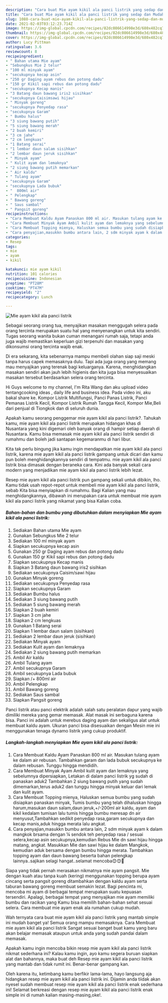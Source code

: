 ```yaml
---
description: "Cara buat Mie ayam kikil ala panci listrik yang sedap dan Mudah Dibuat"
title: "Cara buat Mie ayam kikil ala panci listrik yang sedap dan Mudah Dibuat"
slug: 1088-cara-buat-mie-ayam-kikil-ala-panci-listrik-yang-sedap-dan-mudah-dibuat
date: 2021-02-03T03:12:23.714Z
image: https://img-global.cpcdn.com/recipes/82dc086614998e3d/680x482cq70/mie-ayam-kikil-ala-panci-listrik-foto-resep-utama.jpg
thumbnail: https://img-global.cpcdn.com/recipes/82dc086614998e3d/680x482cq70/mie-ayam-kikil-ala-panci-listrik-foto-resep-utama.jpg
cover: https://img-global.cpcdn.com/recipes/82dc086614998e3d/680x482cq70/mie-ayam-kikil-ala-panci-listrik-foto-resep-utama.jpg
author: Lucy Pittman
ratingvalue: 3.6
reviewcount: 8
recipeingredient:
- " Bahan utama Mie ayam"
- "Sebungkus Mie 2 telur"
- "100 ml minyak ayam"
- "secukupnya kecap asin"
- "250 gr Daging ayam rebus dan potong dadu"
- "150 gr Kikil sapi rebus dan potong dadu"
- "secukupnya Kecap manis"
- "3 Batang daun bawang iris2 sisihkan"
- "secukupnya Caisimsawi hijau"
- " Minyak goreng"
- "secukupnya Penyedap rasa"
- "secukupnya Garam"
- " Bumbu halus"
- "3 siung bawang putih"
- "5 siung bawang merah"
- "2 buah kemiri"
- "3 cm jahe"
- "2 cm lengkuas"
- "1 Batang serai"
- "1 lembar daun salam sisihkan"
- "2 lembar daun jeruk sisihkan"
- " Minyak ayam"
- " Kulit ayam dan lemaknya"
- "2 siung bawang putih memarkan"
- " Air kaldu"
- " Tulang ayam"
- "secukupnya Garam"
- "secukupnya Lada bubuk"
- "  800ml air"
- " Pelengkap"
- " Bawang goreng"
- " Saus sambal"
- " Pangsit goreng"
recipeinstructions:
- "Cara Membuat Kaldu Ayam Panaskan 800 ml air. Masukan tulang ayam ke dalam air rebusan. Tambahkan garam dan lada bubuk secukupnya ke dalam rebusan. Tunggu hingga mendidih."
- "Cara Membuat Minyak Ayam Ambil kulit ayam dan lemaknya yang sebelumnya dipersiapkan, Letakan di dalam panci listrik yg sudah di panaskan aduk2 Tambahkan 2 siung bawang putih yang sudah dimemarkan,terus aduk2 dan tunggu hingga minyak keluar dari lemak dan kulit ayam."
- "Cara Membuat Topping mienya, Haluskan semua bumbu yang sudah disiapkan panaskan minyak, Tumis bumbu yang telah dihaluskan hingga harum,masukan daun salam,daun jeruk,+/-200ml air kaldu, ayam dan kikil kedalam tumisan lalu tumis hingga bumbu meresap dn air menyusut,Tambahkan sedikit penyedap rasa,garam secukupnya dan kecap manis,aduk hingga merata lalu angkat."
- "Cara penyajian,masukkn bumbu antara lain, 2 sdm minyak ayam k dalam mangkok brsama dengan ¼ sendok teh penyedap rasa / sesuai selera,kecap asin secukupnya,kemudian Rebus Mie dn sawi hijau hingga matang, angkat. Masukkan Mie dan sawi hijau ke dalam Mangkok, kemudian aduk bersama dengan bumbu hingga merata. Tambahkan topping ayam dan daun bawang beserta bahan pelengkap lainnya..sajikan selagi hangat..selamat mencoba😊😊🙏"
categories:
- Resep
tags:
- mie
- ayam
- kikil

katakunci: mie ayam kikil 
nutrition: 101 calories
recipecuisine: Indonesian
preptime: "PT28M"
cooktime: "PT47M"
recipeyield: "2"
recipecategory: Lunch

---
```



![Mie ayam kikil ala panci listrik](https://img-global.cpcdn.com/recipes/82dc086614998e3d/680x482cq70/mie-ayam-kikil-ala-panci-listrik-foto-resep-utama.jpg)

Sebagai seorang orang tua, menyajikan masakan menggugah selera pada orang tercinta merupakan suatu hal yang menyenangkan untuk kita sendiri. Tugas seorang  wanita bukan cuman menangani rumah saja, tetapi anda juga wajib memastikan keperluan gizi terpenuhi dan masakan yang dikonsumsi orang tercinta wajib enak.

Di era  sekarang, kita sebenarnya mampu membeli olahan siap saji meski tanpa harus capek memasaknya dulu. Tapi ada juga orang yang memang mau menyajikan yang terenak bagi keluarganya. Karena, menghidangkan masakan sendiri akan jauh lebih higienis dan kita juga bisa menyesuaikan masakan tersebut berdasarkan selera orang tercinta. 

Hi Guys welcome to my channel, I&#39;m Rita Wang dan aku upload video tentangcooking ideas , daily life and business idea. Pada video ini, aku bakal share ke. Kompor Listrik Multifungsi, Panci Panas Listrik, Panci Pemanas Listrik Kecil, Kompor Listrik Rumah Tangga Kecil, Kompor Mie,Beli dari penjual di Tiongkok dan di seluruh dunia.

Apakah kamu seorang penggemar mie ayam kikil ala panci listrik?. Tahukah kamu, mie ayam kikil ala panci listrik merupakan hidangan khas di Nusantara yang kini digemari oleh banyak orang di hampir setiap daerah di Nusantara. Kamu bisa memasak mie ayam kikil ala panci listrik sendiri di rumahmu dan boleh jadi santapan kegemaranmu di hari libur.

Kita tak perlu bingung jika kamu ingin mendapatkan mie ayam kikil ala panci listrik, karena mie ayam kikil ala panci listrik gampang untuk dicari dan kamu pun boleh menghidangkannya sendiri di tempatmu. mie ayam kikil ala panci listrik bisa dimasak dengan beraneka cara. Kini ada banyak sekali cara modern yang menjadikan mie ayam kikil ala panci listrik lebih lezat.

Resep mie ayam kikil ala panci listrik pun gampang sekali untuk dibikin, lho. Kamu tidak usah repot-repot untuk membeli mie ayam kikil ala panci listrik, sebab Kita bisa menyiapkan di rumahmu. Bagi Kalian yang mau menghidangkannya, dibawah ini merupakan cara untuk membuat mie ayam kikil ala panci listrik yang nikamat yang bisa Kalian coba.

<!--inarticleads1-->

##### Bahan-bahan dan bumbu yang dibutuhkan dalam menyiapkan Mie ayam kikil ala panci listrik:

1. Sediakan  Bahan utama Mie ayam
1. Gunakan Sebungkus Mie 2 telur
1. Sediakan 100 ml minyak ayam
1. Siapkan secukupnya kecap asin
1. Gunakan 250 gr Daging ayam rebus dan potong dadu
1. Gunakan 150 gr Kikil sapi rebus dan potong dadu
1. Siapkan secukupnya Kecap manis
1. Siapkan 3 Batang daun bawang iris2 sisihkan
1. Sediakan secukupnya Caisim/sawi hijau
1. Gunakan  Minyak goreng
1. Sediakan secukupnya Penyedap rasa
1. Siapkan secukupnya Garam
1. Sediakan  Bumbu halus
1. Sediakan 3 siung bawang putih
1. Sediakan 5 siung bawang merah
1. Siapkan 2 buah kemiri
1. Siapkan 3 cm jahe
1. Siapkan 2 cm lengkuas
1. Gunakan 1 Batang serai
1. Siapkan 1 lembar daun salam (sisihkan)
1. Sediakan 2 lembar daun jeruk (sisihkan)
1. Sediakan  Minyak ayam
1. Sediakan  Kulit ayam dan lemaknya
1. Sediakan 2 siung bawang putih memarkan
1. Ambil  Air kaldu
1. Ambil  Tulang ayam
1. Ambil secukupnya Garam
1. Ambil secukupnya Lada bubuk
1. Siapkan  /+ 800ml air
1. Ambil  Pelengkap
1. Ambil  Bawang goreng
1. Sediakan  Saus sambal
1. Siapkan  Pangsit goreng


Panci listrik atau panci elektrik adalah salah satu peralatan dapur yang wajib dimiliki mereka yang gemar memasak. Alat masak ini serbaguna karena bisa. Panci ini adalah untuk merebus daging ayam dan sekaligus alat untuk membuat kaldu ayam. Ukuran panci bisa disesuaikan dengan Mesin mie ini menggunakan tenaga dynamo listrik yang cukup produktif. 

<!--inarticleads2-->

##### Langkah-langkah menyiapkan Mie ayam kikil ala panci listrik:

1. Cara Membuat Kaldu Ayam Panaskan 800 ml air. Masukan tulang ayam ke dalam air rebusan. Tambahkan garam dan lada bubuk secukupnya ke dalam rebusan. Tunggu hingga mendidih.
1. Cara Membuat Minyak Ayam Ambil kulit ayam dan lemaknya yang sebelumnya dipersiapkan, Letakan di dalam panci listrik yg sudah di panaskan aduk2 Tambahkan 2 siung bawang putih yang sudah dimemarkan,terus aduk2 dan tunggu hingga minyak keluar dari lemak dan kulit ayam.
1. Cara Membuat Topping mienya, Haluskan semua bumbu yang sudah disiapkan panaskan minyak, Tumis bumbu yang telah dihaluskan hingga harum,masukan daun salam,daun jeruk,+/-200ml air kaldu, ayam dan kikil kedalam tumisan lalu tumis hingga bumbu meresap dn air menyusut,Tambahkan sedikit penyedap rasa,garam secukupnya dan kecap manis,aduk hingga merata lalu angkat.
1. Cara penyajian,masukkn bumbu antara lain, 2 sdm minyak ayam k dalam mangkok brsama dengan ¼ sendok teh penyedap rasa / sesuai selera,kecap asin secukupnya,kemudian Rebus Mie dn sawi hijau hingga matang, angkat. Masukkan Mie dan sawi hijau ke dalam Mangkok, kemudian aduk bersama dengan bumbu hingga merata. Tambahkan topping ayam dan daun bawang beserta bahan pelengkap lainnya..sajikan selagi hangat..selamat mencoba😊😊🙏


Siapa yang tidak pernah merasakan nikmatnya mie ayam pangsit. Mie dengan kuah atau tanpa kuah (kering) menggunakan topping berupa ayam cincang serta pangsit goreng ditambahkan dengan kaldu ayam serta taburan bawang goreng membuat semakin lezat. Bagi pencinta mi, mencoba mi ayam di berbagai tempat merupakan suatu kepuasan tersendiri. Apalagi, berbagai tempat yang menyajikan mie ayam memiliki bumbu dan racikan yang Kamu bisa memilih bahan-bahan sehat sesuai selera. Cara membuat mie ayam enak ala rumahan cukup mudah. 

Wah ternyata cara buat mie ayam kikil ala panci listrik yang mantab simple ini mudah banget ya! Semua orang mampu memasaknya. Cara Membuat mie ayam kikil ala panci listrik Sangat sesuai banget buat kamu yang baru akan belajar memasak ataupun untuk anda yang sudah pandai dalam memasak.

Apakah kamu ingin mencoba bikin resep mie ayam kikil ala panci listrik nikmat sederhana ini? Kalau kamu ingin, ayo kamu segera buruan siapkan alat dan bahannya, maka buat deh Resep mie ayam kikil ala panci listrik yang mantab dan tidak rumit ini. Benar-benar gampang kan. 

Oleh karena itu, ketimbang kamu berfikir lama-lama, hayo langsung aja hidangkan resep mie ayam kikil ala panci listrik ini. Dijamin anda tiidak akan nyesel sudah membuat resep mie ayam kikil ala panci listrik enak sederhana ini! Selamat berkreasi dengan resep mie ayam kikil ala panci listrik enak simple ini di rumah kalian masing-masing,oke!.

